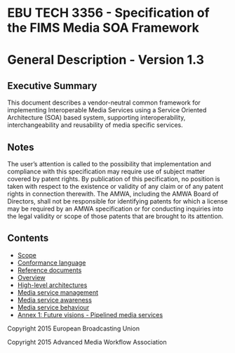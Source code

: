 # EBU TECH 3356 - Specification of the FIMS Media SOA Framework
# General Description - Version 1.3

## Executive Summary

This document describes a vendor-neutral common framework for implementing Interoperable 
Media Services using a Service Oriented Architecture (SOA) based system, supporting interoperability, 
interchangeability and reusability of media specific services.

## Notes

The user’s attention is called to the possibility that implementation and compliance with this 
specification may require use of subject matter covered by patent rights. By publication of this 
pecification, no position is taken with respect to the existence or validity of any claim or of 
any patent rights in connection therewith. The AMWA, including the AMWA Board of Directors, shall 
not be responsible for identifying patents for which a license may be required by an AMWA specification 
or for conducting inquiries into the legal validity or scope of those patents that are brought to 
its attention.

## Contents

* [Scope](./scope.md)
* [Conformance language](./conformanceLanguage.md)
* [Reference documents](./referenceDocuments.md)
* [Overview](./overview.md)
* [High-level architectures](./high-levelArchitectures.md)
* [Media service management](./mediaServiceManagement.md)
* [Media service awareness](./mediaServiceAwareness.md)
* [Media service behaviour](./mediaServiceBehaviour.md)
* [Annex 1: Future visions - Pipelined media services](./pipelined.md)

Copyright 2015 European Broadcasting Union

Copyright 2015 Advanced Media Workflow Association

